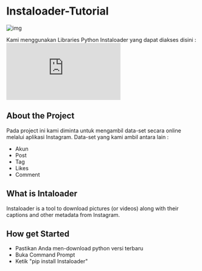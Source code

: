 # Instaloader-Tutorial

![img](https://raw.githubusercontent.com/instaloader/instaloader/master/docs/logo_heading.png)

Kami menggunakan Libraries Python Instaloader yang dapat diakses disini :
![url](https://instaloader.github.io/index.html)

## About the Project

Pada project ini kami diminta untuk mengambil data-set secara online melalui aplikasi Instagram. Data-set yang kami ambil antara lain :

- Akun
- Post
- Tag
- Likes
- Comment

## What is Intaloader

Instaloader is a tool to download pictures (or videos) along with their captions and other metadata from Instagram.

## How get Started

- Pastikan Anda men-download python versi terbaru
- Buka Command Prompt
- Ketik "pip install Instaloader"


